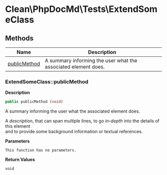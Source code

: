 # Clean\PhpDocMd\Tests\ExtendSomeClass  



## Methods

| Name | Description |
|------|-------------|
|[publicMethod](#extendsomeclasspublicmethod)|A summary informing the user what the associated element does.|


### ExtendSomeClass::publicMethod  

**Description**

```php
public publicMethod (void)
```

A summary informing the user what the associated element does. 

A *description*, that can span multiple lines, to go _in-depth_ into the details of this element  
and to provide some background information or textual references. 

**Parameters**

`This function has no parameters.`

**Return Values**

`void`




